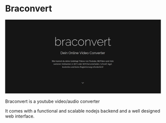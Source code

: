 # Braconvert

![alt text](braconvert.png)

Braconvert is a youtube video/audio converter

It comes with a functional and scalable nodejs backend and a well designed web interface.
